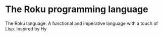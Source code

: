 # The Roku programming language

The Roku language: A functional and imperative language with a touch of Lisp. Inspired by Hy
